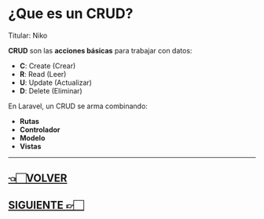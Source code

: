 # ¿Que es un CRUD?

Titular: Niko

**CRUD** son las **acciones básicas** para trabajar con datos:

- **C**: Create (Crear)
- **R**: Read (Leer)
- **U**: Update (Actualizar)
- **D**: Delete (Eliminar)

En Laravel, un CRUD se arma combinando:

- **Rutas**
- **Controlador**
- **Modelo**
- **Vistas**

---

## [👈🏻VOLVER](índex%20Laravel%2012.md)

## [SIGUIENTE 👉🏻](Snippets%20útiles.md)